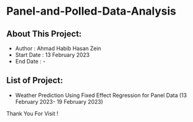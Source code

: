 # Panel-and-Polled-Data-Analysis
## About This Project:
- Author      : Ahmad Habib Hasan Zein
- Start Date  : 13 February 2023
- End Date    : -

## List of Project:
- Weather Prediction Using Fixed Effect Regression for Panel Data (13 February 2023- 19 February 2023)

Thank You For Visit !
